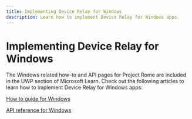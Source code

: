 ```yaml
---
title: Implementing Device Relay for Windows
description: Learn how to implement Device Relay for Windows apps.
---
```


# Implementing Device Relay for Windows

The Windows related how-to and API pages for Project Rome are included in the UWP section of Microsoft Learn. Check out the following articles to learn how to implement Device Relay for Windows apps:

[How to guide for Windows](/windows/uwp/launch-resume/connected-apps-and-devices)

[API reference for Windows](/uwp/api/Windows.System.RemoteSystems)